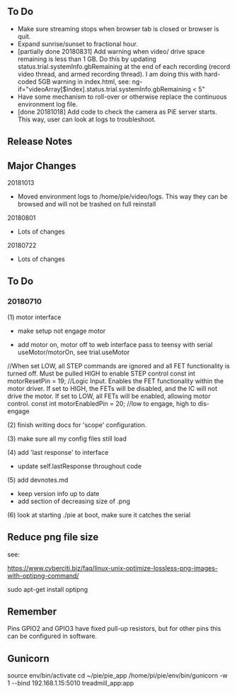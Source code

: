 ## To Do

 - Make sure streaming stops when browser tab is closed or browser is quit.
 - Expand sunrise/sunset to fractional hour.
 - [partially done 20180831] Add warning when video/ drive space remaining is less than 1 GB. Do this by updating status.trial.systemInfo.gbRemaining at the end of each recording (record video thread, and armed recording thread). I am doing this with hard-coded 5GB warning in index.html, see: ng-if="videoArray[$index].status.trial.systemInfo.gbRemaining < 5"
 - Have some mechanism to roll-over or otherwise replace the continuous environment log file.
 - [done 20181018] Add code to check the camera as PiE server starts. This way, user can look at logs to troubleshoot.

## Release Notes

## Major Changes

20181013

 - Moved environment logs to /home/pie/video/logs. This way they can be browsed and will not be trashed on full reinstall
 
20180801

 - Lots of changes
 
20180722

 - Lots of changes
 
## To Do

### 20180710

(1) motor interface

- make setup not engage motor

- add motor on, motor off to web interface
   pass to teensy with serial useMotor/motorOn, see trial.useMotor

//When set LOW, all STEP commands are ignored and all FET functionality is turned off. Must be pulled HIGH to enable STEP control
const int motorResetPin = 19;
//Logic Input. Enables the FET functionality within the motor driver. If set to HIGH, the FETs will be disabled, and the IC will not drive the motor. If set to LOW, all FETs will be enabled, allowing motor control.
const int motorEnabledPin = 20; //low to engage, high to dis-engage

(2) finish writing docs for 'scope' configuration.

(3) make sure all my config files still load

(4) add 'last response' to interface
   - update self.lastResponse throughout code

(5) add devnotes.md

 - keep version info up to date
 - add section of decreasing size of .png

(6) look at starting ./pie at boot, make sure it catches the serial


## Reduce png file size

see:

https://www.cyberciti.biz/faq/linux-unix-optimize-lossless-png-images-with-optipng-command/

sudo apt-get install optipng

## Remember

Pins GPIO2 and GPIO3 have fixed pull-up resistors, but for other pins this can be configured in software.

## Gunicorn

source env/bin/activate
cd ~/pie/pie_app
/home/pi/pie/env/bin/gunicorn -w 1 --bind 192.168.1.15:5010 treadmill_app:app

